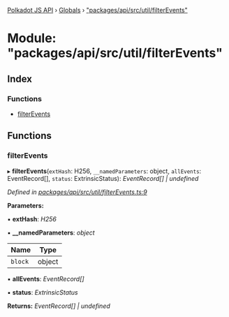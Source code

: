 [Polkadot JS API](../README.md) › [Globals](../globals.md) › ["packages/api/src/util/filterEvents"](_packages_api_src_util_filterevents_.md)

# Module: "packages/api/src/util/filterEvents"

## Index

### Functions

* [filterEvents](_packages_api_src_util_filterevents_.md#filterevents)

## Functions

###  filterEvents

▸ **filterEvents**(`extHash`: H256, `__namedParameters`: object, `allEvents`: EventRecord[], `status`: ExtrinsicStatus): *EventRecord[] | undefined*

*Defined in [packages/api/src/util/filterEvents.ts:9](https://github.com/polkadot-js/api/blob/00d3a1174/packages/api/src/util/filterEvents.ts#L9)*

**Parameters:**

▪ **extHash**: *H256*

▪ **__namedParameters**: *object*

Name | Type |
------ | ------ |
`block` | object |

▪ **allEvents**: *EventRecord[]*

▪ **status**: *ExtrinsicStatus*

**Returns:** *EventRecord[] | undefined*
